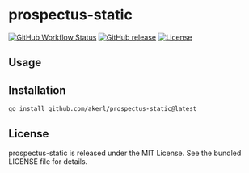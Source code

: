 prospectus-static
=========

[![GitHub Workflow Status](https://img.shields.io/github/actions/workflow/status/akerl/prospectus-static/build.yml?branch=main)](https://github.com/akerl/prospectus-static/actions)
[![GitHub release](https://img.shields.io/github/release/akerl/prospectus-static.svg)](https://github.com/akerl/prospectus-static/releases)
[![License](https://img.shields.io/github/license/akerl/prospectus-static)](https://github.com/akerl/prospectus-static/blob/master/LICENSE)

## Usage

## Installation

```
go install github.com/akerl/prospectus-static@latest
```

## License

prospectus-static is released under the MIT License. See the bundled LICENSE file for details.
